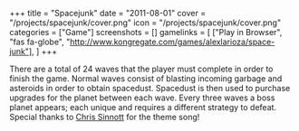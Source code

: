 +++
title = "Spacejunk"
date = "2011-08-01"
cover = "/projects/spacejunk/cover.png"
icon = "/projects/spacejunk/cover.png"
categories = ["Game"]
screenshots = []
gamelinks = [
    ["Play in Browser", "fas fa-globe", "http://www.kongregate.com/games/alexlarioza/space-junk"],
]
+++

There are a total of 24 waves that the player must complete in order to finish the game. Normal waves consist of blasting incoming garbage and asteroids in order to obtain spacedust. Spacedust is then used to purchase upgrades for the planet between each wave. Every three waves a boss planet appears; each unique and requires a different strategy to defeat. Special thanks to [Chris Sinnott](http://www.sinnottsoundworks.com/) for the theme song!